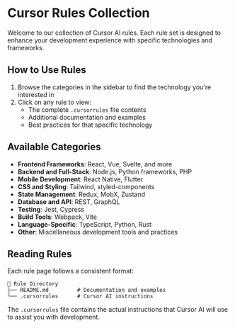 # Cursor Rules Collection

Welcome to our collection of Cursor AI rules. Each rule set is designed to enhance your development experience with specific technologies and frameworks.

## How to Use Rules

1. Browse the categories in the sidebar to find the technology you're interested in
2. Click on any rule to view:
   - The complete `.cursorrules` file contents
   - Additional documentation and examples
   - Best practices for that specific technology

## Available Categories

- **Frontend Frameworks**: React, Vue, Svelte, and more
- **Backend and Full-Stack**: Node.js, Python frameworks, PHP
- **Mobile Development**: React Native, Flutter
- **CSS and Styling**: Tailwind, styled-components
- **State Management**: Redux, MobX, Zustand
- **Database and API**: REST, GraphQL
- **Testing**: Jest, Cypress
- **Build Tools**: Webpack, Vite
- **Language-Specific**: TypeScript, Python, Rust
- **Other**: Miscellaneous development tools and practices

## Reading Rules

Each rule page follows a consistent format:

```
📁 Rule Directory
├── README.md         # Documentation and examples
└── .cursorrules      # Cursor AI instructions
```

The `.cursorrules` file contains the actual instructions that Cursor AI will use to assist you with development. 
